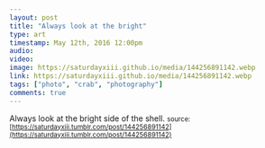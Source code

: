 ```yaml
---
layout: post
title: "Always look at the bright"
type: art
timestamp: May 12th, 2016 12:00pm
audio: 
video: 
image: https://saturdayxiii.github.io/media/144256891142.webp
link: https://saturdayxiii.github.io/media/144256891142.webp
tags: ["photo", "crab", "photography"]
comments: true
---
```

Always look at the bright side of the shell.
<small>source: [https://saturdayxiii.tumblr.com/post/144256891142](https://saturdayxiii.tumblr.com/post/144256891142)</small>